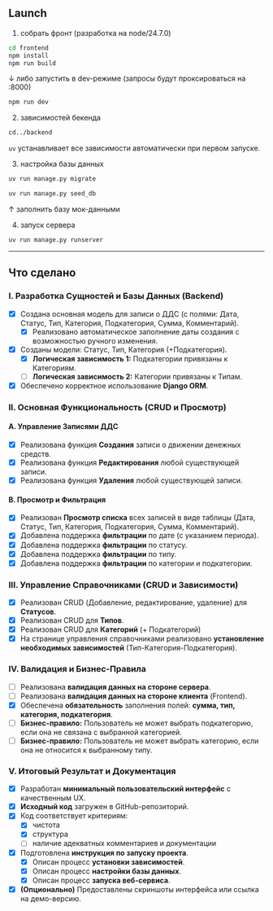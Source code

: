 ## Launch

1. собрать фронт (разработка на node/24.7.0)

```sh
cd frontend
npm install
npm run build
```

↓ либо запустить в dev-режиме (запросы будут проксироваться на :8000)

```sh
npm run dev
```

2. зависимостей бекенда

```sh
cd../backend
```

`uv` устанавливает все зависимости автоматически при первом запуске.

3. настройка базы данных

```sh
uv run manage.py migrate
```

```sh
uv run manage.py seed_db
```

↑ заполнить базу мок-данными

4. запуск сервера

```sh
uv run manage.py runserver
```

---

## Что сделано

### I. Разработка Сущностей и Базы Данных (Backend)

-   [x] Создана основная модель для записи о ДДС (с полями: Дата, Статус, Тип, Категория, Подкатегория, Сумма, Комментарий).
    -   [x] Реализовано автоматическое заполнение даты создания с возможностью ручного изменения.
-   [x] Созданы модели: Статус, Тип, Категория (+Подкатегория).
    -   [x] **Логическая зависимость 1:** Подкатегории привязаны к Категориям.
    -   [ ] **Логическая зависимость 2:** Категории привязаны к Типам.
-   [x] Обеспечено корректное использование **Django ORM**.

### II. Основная Функциональность (CRUD и Просмотр)

#### A. Управление Записями ДДС

-   [x] Реализована функция **Создания** записи о движении денежных средств.
-   [x] Реализована функция **Редактирования** любой существующей записи.
-   [x] Реализована функция **Удаления** любой существующей записи.

#### B. Просмотр и Фильтрация

-   [x] Реализован **Просмотр списка** всех записей в виде таблицы (Дата, Статус, Тип, Категория, Подкатегория, Сумма, Комментарий).
-   [x] Добавлена поддержка **фильтрации** по дате (с указанием периода).
-   [x] Добавлена поддержка **фильтрации** по статусу.
-   [x] Добавлена поддержка **фильтрации** по типу.
-   [x] Добавлена поддержка **фильтрации** по категории и подкатегории.

### III. Управление Справочниками (CRUD и Зависимости)

-   [x] Реализован CRUD (Добавление, редактирование, удаление) для **Статусов**.
-   [x] Реализован CRUD для **Типов**.
-   [x] Реализован CRUD для **Категорий** (+ Подкатегорий)
-   [x] На странице управления справочниками реализовано **установление необходимых зависимостей** (Тип-Категория-Подкатегория).

### IV. Валидация и Бизнес-Правила

-   [ ] Реализована **валидация данных на стороне сервера**.
-   [ ] Реализована **валидация данных на стороне клиента** (Frontend).
-   [x] Обеспечена **обязательность** заполнения полей: **сумма, тип, категория, подкатегория**.
-   [ ] **Бизнес-правило:** Пользователь не может выбрать подкатегорию, если она не связана с выбранной категорией.
-   [ ] **Бизнес-правило:** Пользователь не может выбрать категорию, если она не относится к выбранному типу.

### V. Итоговый Результат и Документация

-   [x] Разработан **минимальный пользовательский интерфейс** с качественным UX.
-   [x] **Исходный код** загружен в GitHub-репозиторий.
-   [x] Код соответствует критериям:
    -   [x] чистота
    -   [x] структура
    -   [ ] наличие адекватных комментариев и документации
-   [x] Подготовлена **инструкция по запуску проекта**.
    -   [x] Описан процесс **установки зависимостей**.
    -   [x] Описан процесс **настройки базы данных**.
    -   [x] Описан процесс **запуска веб-сервиса**.
-   [x] **(Опционально)** Предоставлены скриншоты интерфейса или ссылка на демо-версию.
